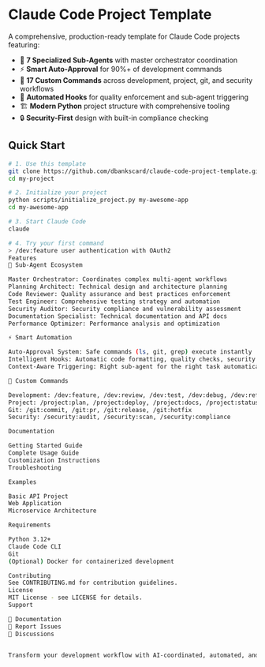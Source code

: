 # Claude Code Project Template

A comprehensive, production-ready template for Claude Code projects featuring:

- 🤖 **7 Specialized Sub-Agents** with master orchestrator coordination
- ⚡ **Smart Auto-Approval** for 90%+ of development commands  
- 🎯 **17 Custom Commands** across development, project, git, and security workflows
- 🔧 **Automated Hooks** for quality enforcement and sub-agent triggering
- 🏗️ **Modern Python** project structure with comprehensive tooling
- 🔒 **Security-First** design with built-in compliance checking

## Quick Start

```bash
# 1. Use this template
git clone https://github.com/dbankscard/claude-code-project-template.git my-project
cd my-project

# 2. Initialize your project
python scripts/initialize_project.py my-awesome-app
cd my-awesome-app

# 3. Start Claude Code
claude

# 4. Try your first command
> /dev:feature user authentication with OAuth2
Features
🤖 Sub-Agent Ecosystem

Master Orchestrator: Coordinates complex multi-agent workflows
Planning Architect: Technical design and architecture planning
Code Reviewer: Quality assurance and best practices enforcement
Test Engineer: Comprehensive testing strategy and automation
Security Auditor: Security compliance and vulnerability assessment
Documentation Specialist: Technical documentation and API docs
Performance Optimizer: Performance analysis and optimization

⚡ Smart Automation

Auto-Approval System: Safe commands (ls, git, grep) execute instantly
Intelligent Hooks: Automatic code formatting, quality checks, security scans
Context-Aware Triggering: Right sub-agent for the right task automatically

🎯 Custom Commands

Development: /dev:feature, /dev:review, /dev:test, /dev:debug, /dev:refactor
Project: /project:plan, /project:deploy, /project:docs, /project:status
Git: /git:commit, /git:pr, /git:release, /git:hotfix
Security: /security:audit, /security:scan, /security:compliance

Documentation

Getting Started Guide
Complete Usage Guide
Customization Instructions
Troubleshooting

Examples

Basic API Project
Web Application
Microservice Architecture

Requirements

Python 3.12+
Claude Code CLI
Git
(Optional) Docker for containerized development

Contributing
See CONTRIBUTING.md for contribution guidelines.
License
MIT License - see LICENSE for details.
Support

📖 Documentation
🐛 Report Issues
💬 Discussions


Transform your development workflow with AI-coordinated, automated, and consistently high-quality code development.
